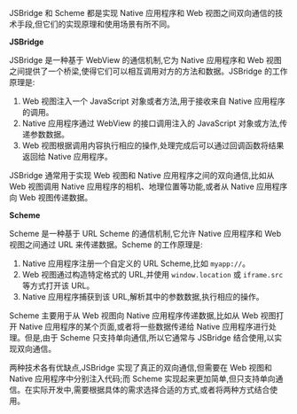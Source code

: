 JSBridge 和 Scheme 都是实现 Native 应用程序和 Web 视图之间双向通信的技术手段,但它们的实现原理和使用场景有所不同。

**JSBridge**

JSBridge 是一种基于 WebView 的通信机制,它为 Native 应用程序和 Web 视图之间提供了一个桥梁,使得它们可以相互调用对方的方法和数据。JSBridge 的工作原理是:

1. Web 视图注入一个 JavaScript 对象或者方法,用于接收来自 Native 应用程序的调用。
2. Native 应用程序通过 WebView 的接口调用注入的 JavaScript 对象或方法,传递参数数据。
3. Web 视图根据调用内容执行相应的操作,处理完成后可以通过回调函数将结果返回给 Native 应用程序。

JSBridge 通常用于实现 Web 视图和 Native 应用程序之间的双向通信,比如从 Web 视图调用 Native 应用程序的相机、地理位置等功能,或者从 Native 应用程序向 Web 视图传递数据。

**Scheme**

Scheme 是一种基于 URL Scheme 的通信机制,它允许 Native 应用程序和 Web 视图之间通过 URL 来传递数据。Scheme 的工作原理是:

1. Native 应用程序注册一个自定义的 URL Scheme,比如 `myapp://`。
2. Web 视图通过构造特定格式的 URL,并使用 `window.location` 或 `iframe.src` 等方式打开该 URL。
3. Native 应用程序捕获到该 URL,解析其中的参数数据,执行相应的操作。

Scheme 主要用于从 Web 视图向 Native 应用程序传递数据,比如从 Web 视图打开 Native 应用程序的某个页面,或者将一些数据传递给 Native 应用程序进行处理。但是,由于 Scheme 只支持单向通信,所以它通常与 JSBridge 结合使用,以实现双向通信。

两种技术各有优缺点,JSBridge 实现了真正的双向通信,但需要在 Web 视图和 Native 应用程序中分别注入代码;而 Scheme 实现起来更加简单,但只支持单向通信。在实际开发中,需要根据具体的需求选择合适的方式,或者将两种方式结合使用。
